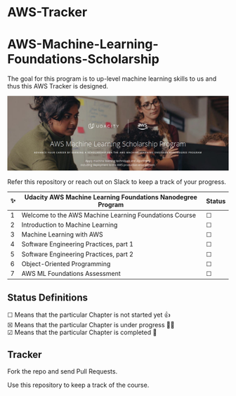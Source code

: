 # AWS-Tracker
# AWS-Machine-Learning-Foundations-Scholarship
The goal for this program is to up-level machine learning skills to us and thus this AWS Tracker is designed.

![AWSML-Banner](AWSML-Banner.png)

Refer this repository or reach out on Slack to keep a track of your progress.

✨| Udacity AWS Machine Learning Foundations Nanodegree Program | Status
--- | ---| ---
1 | Welcome to the AWS Machine Learning Foundations Course | &#9744;
2 | Introduction to Machine Learning |  &#9744;
3 | Machine Learning with AWS |  &#9744;
4 | Software Engineering Practices, part 1 |  &#9744;
5 | Software Engineering Practices, part 2 |  &#9744;
6 | Object-Oriented Programming |  &#9744;
7 | AWS ML Foundations Assessment | &#9744;

## Status Definitions
 &#9744; Means that the particular Chapter is not started yet 👍 <br>
 &#9746; Means that the particular Chapter is under progress 👨‍💻 <br>
 &#9745; Means that the particular Chapter is completed 🎉
 
 
 ## Tracker
 Fork the repo and send Pull Requests.
 
 Use this repository to keep a track of the course. 
 
 
 
